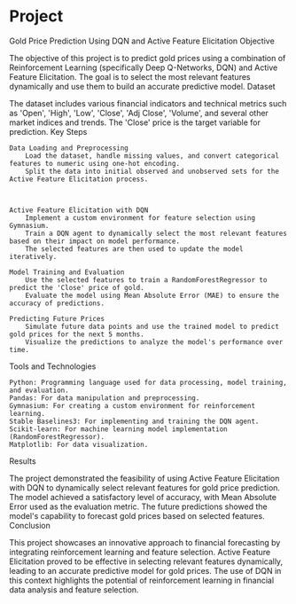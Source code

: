 # Project

Gold Price Prediction Using DQN and Active Feature Elicitation
Objective

The objective of this project is to predict gold prices using a combination of Reinforcement Learning (specifically Deep Q-Networks, DQN) and Active Feature Elicitation. The goal is to select the most relevant features dynamically and use them to build an accurate predictive model.
Dataset

The dataset includes various financial indicators and technical metrics such as 'Open', 'High', 'Low', 'Close', 'Adj Close', 'Volume', and several other market indices and trends. The 'Close' price is the target variable for prediction.
Key Steps

    Data Loading and Preprocessing
        Load the dataset, handle missing values, and convert categorical features to numeric using one-hot encoding.
        Split the data into initial observed and unobserved sets for the Active Feature Elicitation process.

    

    Active Feature Elicitation with DQN
        Implement a custom environment for feature selection using Gymnasium.
        Train a DQN agent to dynamically select the most relevant features based on their impact on model performance.
        The selected features are then used to update the model iteratively.

    Model Training and Evaluation
        Use the selected features to train a RandomForestRegressor to predict the 'Close' price of gold.
        Evaluate the model using Mean Absolute Error (MAE) to ensure the accuracy of predictions.

    Predicting Future Prices
        Simulate future data points and use the trained model to predict gold prices for the next 5 months.
        Visualize the predictions to analyze the model's performance over time.

Tools and Technologies

    Python: Programming language used for data processing, model training, and evaluation.
    Pandas: For data manipulation and preprocessing.
    Gymnasium: For creating a custom environment for reinforcement learning.
    Stable Baselines3: For implementing and training the DQN agent.
    Scikit-learn: For machine learning model implementation (RandomForestRegressor).
    Matplotlib: For data visualization.

Results

The project demonstrated the feasibility of using Active Feature Elicitation with DQN to dynamically select relevant features for gold price prediction. The model achieved a satisfactory level of accuracy, with Mean Absolute Error used as the evaluation metric. The future predictions showed the model's capability to forecast gold prices based on selected features.
Conclusion

This project showcases an innovative approach to financial forecasting by integrating reinforcement learning and feature selection. Active Feature Elicitation proved to be effective in selecting relevant features dynamically, leading to an accurate predictive model for gold prices. The use of DQN in this context highlights the potential of reinforcement learning in financial data analysis and feature selection.
